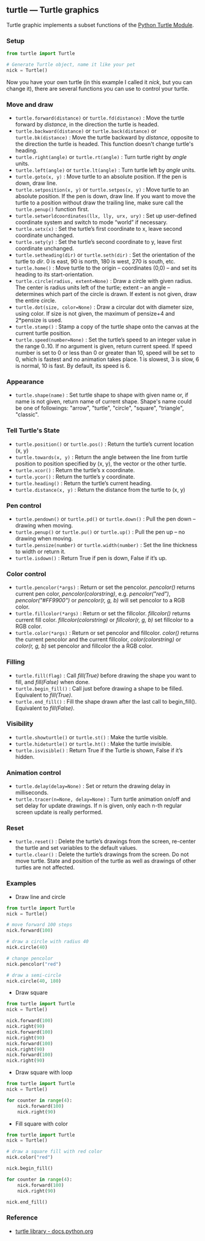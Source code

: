 ## turtle — Turtle graphics

Turtle graphic implements a subset functions of the [Python Turtle Module](https://docs.python.org/3/library/turtle.html).

### Setup

```python
from turtle import Turtle

# Generate Turtle object, name it like your pet
nick = Turtle()
```

Now you have your own turtle (in this example I called it *nick*, but you can change it), there are several functions you can use to control your turtle.

### Move and draw

* ```turtle.forward(distance)``` or ```turtle.fd(distance)``` : Move the turtle forward by *distance*, in the direction the turtle is headed.
* ```turtle.backward(distance)``` or ```turtle.back(distance)``` or ```turtle.bk(distance)``` : Move the turtle backward by *distance*, opposite to the direction the turtle is headed. This function doesn't change turtle's heading.
* ```turtle.right(angle)``` or ```turtle.rt(angle)``` : Turn turtle right by *angle* units.
* ```turtle.left(angle)``` or ```turtle.lt(angle)``` : Turn turtle left by *angle* units.
* ```turtle.goto(x, y)``` : Move turtle to an absolute position. If the pen is down, draw line.
* ```turtle.setposition(x, y)``` or ```turtle.setpos(x, y)``` : Move turtle to an absolute position. If the pen is down, draw line. If you want to move the turtle to a position without draw the trailing line, make sure call the `turtle.penup()` function first.
* ```turtle.setworldcoordinates(llx, lly, urx, ury)``` : Set up user-defined coordinate system and switch to mode “world” if necessary.
* ```turtle.setx(x)``` : Set the turtle’s first coordinate to x, leave second coordinate unchanged.
* ```turtle.sety(y)``` : Set the turtle’s second coordinate to y, leave first coordinate unchanged.
* ```turtle.setheading(dir)``` or ```turtle.seth(dir)``` : Set the orientation of the turtle to *dir*. 0 is east, 90 is north, 180 is west, 270 is south, etc.
* ```turtle.home()``` : Move turtle to the origin – coordinates (0,0) – and set its heading to its start-orientation.
* ```turtle.circle(radius, extent=None)``` : Draw a circle with given radius. The center is radius units left of the turtle; extent – an angle – determines which part of the circle is drawn. If extent is not given, draw the entire circle.
* ```turtle.dot(size, color=None)``` : Draw a circular dot with diameter size, using color. If size is not given, the maximum of pensize+4 and 2*pensize is used.
* ```turtle.stamp()``` : Stamp a copy of the turtle shape onto the canvas at the current turtle position.
* ```turtle.speed(number=None)``` : Set the turtle’s speed to an integer value in the range 0..10. If no argument is given, return current speed. If speed number is set to 0 or less than 0 or greater than 10, speed will be set to 0, which is fastest and no animation takes place. 1 is slowest, 3 is slow, 6 is normal, 10 is fast. By default, its speed is 6.


### Appearance

* ```turtle.shape(name)``` : Set turtle shape to shape with given name or, if name is not given, return name of current shape. Shape's name could be one of followings: "arrow", "turtle", "circle", "square", "triangle", "classic".

### Tell Turtle's State
* ```turtle.position()``` or ```turtle.pos()``` : Return the turtle’s current location (x, y)
* ```turtle.towards(x, y)``` : Return the angle between the line from turtle position to position specified by (x, y), the vector or the other turtle.
* ```turtle.xcor()``` : Return the turtle’s x coordinate.
* ```turtle.ycor()``` : Return the turtle’s y coordinate.
* ```turtle.heading()``` : Return the turtle’s current heading.
* ```turtle.distance(x, y)``` : Return the distance from the turtle to (x, y)

### Pen control
* ```turtle.pendown()``` or ```turtle.pd()``` or ```turtle.down()``` : Pull the pen down – drawing when moving.
* ```turtle.penup()``` or ```turtle.pu()``` or ```turtle.up()``` : Pull the pen up – no drawing when moving.
* ```turtle.pensize(number)``` or ```turtle.width(number)``` : Set the line thickness to width or return it.
* ```turtle.isdown()``` : Return True if pen is down, False if it’s up.

### Color control
* ```turtle.pencolor(*args)``` : Return or set the pencolor. *pencolor()* returns current pen color, *pencolor(colorstring)*, e.g. *pencolor("red")*, *pencolor("#FF9900")* or *pencolor(r, g, b)* will set pencolor to a RGB color.
* ```turtle.fillcolor(*args)``` : Return or set the fillcolor. *fillcolor()* returns current fill color. *fillcolor(colorstring)* or *fillcolor(r, g, b)* set fillcolor to a RGB color.
* ```turtle.color(*args)``` : Return or set pencolor and fillcolor. *color()* returns the current pencolor and the current fillcolor, *color(colorstring)* or *color(r, g, b)* set pencolor and fillcolor the a RGB color.

### Filling
* ```turtle.fill(flag)``` : Call *fill(True)* before drawing the shape you want to fill, and *fill(False)* when done.
* ```turtle.begin_fill()``` : Call just before drawing a shape to be filled. Equivalent to *fill(True)*.
* ```turtle.end_fill()``` : Fill the shape drawn after the last call to begin_fill(). Equivalent to *fill(False)*.

### Visibility
* ```turtle.showturtle()``` or ```turtle.st()``` : Make the turtle visible.
* ```turtle.hideturtle()``` or ```turtle.ht()``` : Make the turtle invisible.
* ```turtle.isvisible()``` : Return True if the Turtle is shown, False if it’s hidden.

### Animation control
* ```turtle.delay(delay=None)``` : Set or return the drawing delay in milliseconds.
* ```turtle.tracer(n=None, delay=None)``` : Turn turtle animation on/off and set delay for update drawings. If n is given, only each n-th regular screen update is really performed.

### Reset
* ```turtle.reset()``` : Delete the turtle’s drawings from the screen, re-center the turtle and set variables to the default values.
* ```turtle.clear()``` : Delete the turtle’s drawings from the screen. Do not move turtle. State and position of the turtle as well as drawings of other turtles are not affected.

### Examples

* Draw line and circle

```python
from turtle import Turtle
nick = Turtle()

# move forward 100 steps
nick.forward(100)

# draw a circle with radius 40
nick.circle(40)

# change pencolor
nick.pencolor("red")

# draw a semi-circle
nick.circle(40, 180)
```

* Draw square

```python
from turtle import Turtle
nick = Turtle()

nick.forward(100)
nick.right(90)
nick.forward(100)
nick.right(90)
nick.forward(100)
nick.right(90)
nick.forward(100)
nick.right(90)
```

* Draw square with loop

```python
from turtle import Turtle
nick = Turtle()

for counter in range(4):
    nick.forward(100)
    nick.right(90)
```

* Fill square with color

```python
from turtle import Turtle
nick = Turtle()

# draw a square fill with red color
nick.color("red")

nick.begin_fill()

for counter in range(4):
    nick.forward(100)
    nick.right(90)

nick.end_fill()
```


### Reference

* [turtle library - docs.python.org](https://docs.python.org/3/library/turtle.html)
